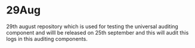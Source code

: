 # 29Aug
29th august repository which is used for testing the universal auditing component and willl be released on 25th september and this will audit this logs in this auditing components.
